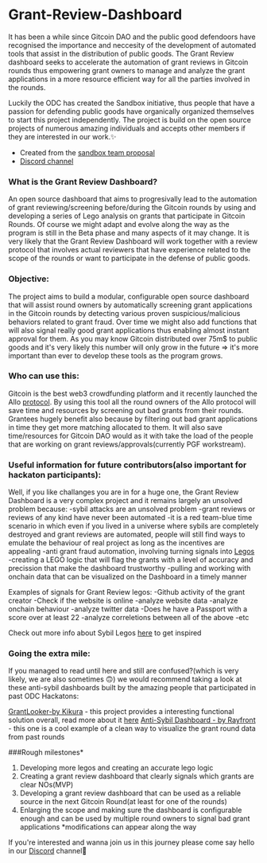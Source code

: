 # Grant-Review-Dashboard

It has been a while since Gitcoin DAO and the public good defendoors have recognised the importance and neccesity of the development of automated tools that assist in the distribution of public goods. The Grant Review dashboard seeks to accelerate the automation of grant reviews in Gitcoin rounds thus empowering grant owners to manage and analyze the grant applications in a more resource efficient way for all the parties involved in the rounds. 

Luckily the ODC has created the Sandbox initiative, thus people that have a passion for defending public goods have organically organized themselves to start this project independently. The project is build on the open source projects of numerous amazing individuals and accepts other members if they are interested in our work.✨ 

- Created from the [sandbox team proposal](https://forum.opendatacommunity.org/t/sandbox-team-proposal/30/2)
- [Discord channel](https://discord.com/channels/1037443230993743902/1087749094207930389)

### What is the Grant Review Dashboard?  

An open source dashboard that aims to progresivally lead to the automation of grant reviewing/screening before/during the Gitcoin rounds by using and developing a series of Lego analysis on grants that participate in Gitcoin Rounds. Of course we might adapt and evolve along the way as the program is still in the Beta phase and many aspects of it may change. It is very likely that the Grant Review Dashboard will work together with a review protocol that involves actual reviewers that have experience related to the scope of the rounds or want to participate in the defense of public goods.

### Objective:  

The project aims to build a modular, configurable open source dashboard that will assist round owners by automatically screening grant applications in the Gitcoin rounds by detecting various proven suspicious/malicious behaviors related to grant fraud. Over time we might also add functions that will also signal really good grant applications thus enabling almost instant approval for them. As you may know Gitcoin distributed over 75m$ to public goods and it's very likely this number will only grow in the future => it's more important than ever to develop these tools as the program grows.

### Who can use this:  

Gitcoin is the best web3 crowdfunding platform and it recently launched the Allo [protocol](https://docs.allo.gitcoin.co/getting-started/introduction). By using this tool all the round owners of the Allo protocol will save time and resources by screening out bad grants from their rounds. Grantees hugely benefit also because by filtering out bad grant applications in time they get more matching allocated to them. It will also save time/resources for Gitcoin DAO would as it with take the load of the people that are working on grant reviews/approvals(currently PGF workstream).

### Useful information for future contributors(also important for hackaton participants):  

Well, if you like challanges you are in for a huge one, the Grant Review Dashboard is a very complex project and it remains largely an unsolved problem because:
-sybil attacks are an unsolved problem 
-grant reviews or reviews of any kind have never been automated
-it is a red team-blue time scenario in which even if you lived in a universe where sybils are completely destroyed and grant reviews are automated, people will still find ways to emulate the behaviour of real project as long as the incentives are appealing
-anti grant fraud automation, involving turning signals into [Legos](https://gov.gitcoin.co/t/public-goods-legos-roadmap/12546) 
-creating a LEGO logic that will flag the grants with a level of accuracy and precission that make the dashboard trustworthy 
-pulling and working with onchain data that can be visualized on the Dashboard in a timely manner

Examples of signals for Grant Review legos:
-Github activity of the grant creator
-Check if the website is online
-analyze website data
-analyze onchain behaviour 
-analyze twitter data
-Does he have a Passport with a score over at least 22
-analyze correletions between all of the above
-etc

Check out more info about Sybil Legos [here](https://opendatacommunity.org/docs/legos/) to get inspired

### Going the extra mile: 

If you managed to read until here and still are confused?(which is very likely, we are also sometimes 🙃) we would recommend taking a look at these anti-sybil dashboards built by the amazing people that participated in past ODC Hackatons:

[GrantLooker-by Kikura](https://www.grantlooker.xyz/projects) - this project provides a interesting functional solution overall, read more about it [here](https://github.com/kikura3/gtclooker)
[Anti-Sybil Dashboard - by Rayfront](https://dashboard-e9cf.vercel.app/) - this one is a cool example of a clean way to visualize the grant round data from past rounds


###Rough milestones*

1. Developing more legos and creating an accurate lego logic 
2. Creating a grant review dashboard that clearly signals which grants are clear NOs(MVP)
3. Developing a grant review dashboard that can be used as a reliable source in the next Gitcoin Round(at least for one of the rounds)
4. Enlarging the scope and making sure the dashboard is configurable enough and can be used by multiple round owners to signal bad grant applications
*modifications can appear along the way 

If you're interested and wanna join us in this journey please come say hello in our [Discord](https://discord.gg/bUBExSASBw) channel🙂
